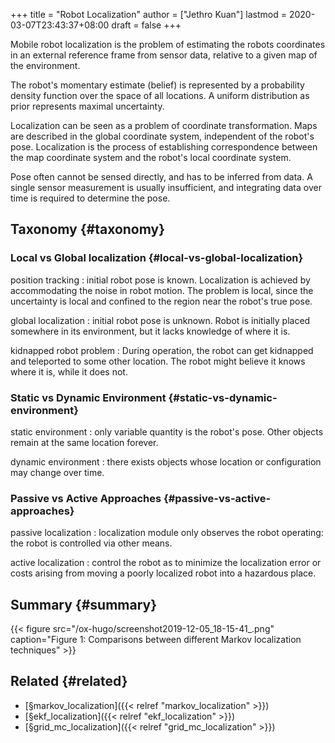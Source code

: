 +++
title = "Robot Localization"
author = ["Jethro Kuan"]
lastmod = 2020-03-07T23:43:37+08:00
draft = false
+++

Mobile robot localization is the problem of estimating the robots
coordinates in an external reference frame from sensor data, relative
to a given map of the environment.

The robot's momentary estimate (belief) is represented by a
probability density function over the space of all locations. A
uniform distribution as prior represents maximal uncertainty.

Localization can be seen as a problem of coordinate transformation.
Maps are described in the global coordinate system, independent of the
robot's pose. Localization is the process of establishing
correspondence between the map coordinate system and the robot's local
coordinate system.

Pose often cannot be sensed directly, and has to be inferred from
data. A single sensor measurement is usually insufficient, and
integrating data over time is required to determine the pose.


## Taxonomy {#taxonomy}


### Local vs Global localization {#local-vs-global-localization}

position tracking
: initial robot pose is known. Localization is
    achieved by accommodating the noise in robot motion. The problem is
    local, since the uncertainty is local and confined to the region
    near the robot's true pose.

global localization
: initial robot pose is unknown. Robot is
    initially placed somewhere in its environment, but it lacks
    knowledge of where it is.

kidnapped robot problem
: During operation, the robot can get
    kidnapped and teleported to some other location. The robot might
    believe it knows where it is, while it does not.


### Static vs Dynamic Environment {#static-vs-dynamic-environment}

static environment
: only variable quantity is the robot's pose.
    Other objects remain at the same location forever.

dynamic environment
: there exists objects whose location or
    configuration may change over time.


### Passive vs Active Approaches {#passive-vs-active-approaches}

passive localization
: localization module only observes the robot
    operating: the robot is controlled via other means.

active localization
: control the robot as to minimize the
    localization error or costs arising from moving a poorly localized
    robot into a hazardous place.


## Summary {#summary}

{{< figure src="/ox-hugo/screenshot2019-12-05_18-15-41_.png" caption="Figure 1: Comparisons between different Markov localization techniques" >}}


## Related {#related}

-   [§markov\_localization]({{< relref "markov_localization" >}})
-   [§ekf\_localization]({{< relref "ekf_localization" >}})
-   [§grid\_mc\_localization]({{< relref "grid_mc_localization" >}})
